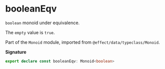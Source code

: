 # booleanEqv

`boolean` monoid under equivalence.

The `empty` value is `true`.

Part of the `Monoid` module, imported from `@effect/data/typeclass/Monoid`.

**Signature**

```ts
export declare const booleanEqv: Monoid<boolean>
```
